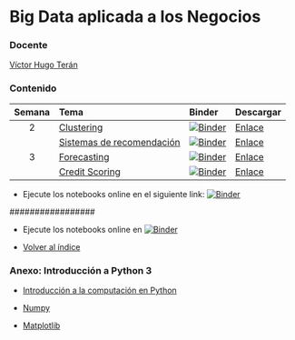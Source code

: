 # Big Data aplicada a los Negocios

### Docente

[Víctor Hugo Terán](https://www.linkedin.com/in/vhteran/)

### Contenido

| Semana | Tema | Binder     | Descargar |
| :---:  | :---------------------------------------------   | :------------ | :------------ |
| 2      | [Clustering](https://nbviewer.org/github/vhteran/UDLA_Big_Data_aplicada_a_los_Negocios/blob/main/Clustering/Caso%20pr%C3%A1ctico%20%E2%80%93%20Clustering.ipynb) | [![Binder](https://mybinder.org/badge_logo.svg)](https://hub.gke2.mybinder.org/user/vhteran-udla_bi-_a_los_negocios-m7daa20q/lab/workspaces/auto-Z/tree/Clustering/Caso%20pr%C3%A1ctico%20%E2%80%93%20Clustering.ipynb) | [Enlace](https://github.com/vhteran/UDLA_Big_Data_aplicada_a_los_Negocios/archive/refs/heads/main.zip)  |
|      | [Sistemas de recomendación](https://nbviewer.org/github/vhteran/UDLA_Big_Data_aplicada_a_los_Negocios/blob/main/Clustering/Caso%20pr%C3%A1ctico%20%E2%80%93%20Clustering.ipynb) | [![Binder](https://mybinder.org/badge_logo.svg)](https://hub.gke2.mybinder.org/user/vhteran-udla_bi-_a_los_negocios-m7daa20q/lab/workspaces/auto-Z/tree/Clustering/Caso%20pr%C3%A1ctico%20%E2%80%93%20Clustering.ipynb) | [Enlace](https://github.com/vhteran/UDLA_Big_Data_aplicada_a_los_Negocios/archive/refs/heads/main.zip)  |
|   3   | [Forecasting](https://nbviewer.org/github/vhteran/UDLA_Big_Data_aplicada_a_los_Negocios/blob/main/Clustering/Caso%20pr%C3%A1ctico%20%E2%80%93%20Clustering.ipynb) | [![Binder](https://mybinder.org/badge_logo.svg)](https://hub.gke2.mybinder.org/user/vhteran-udla_bi-_a_los_negocios-m7daa20q/lab/workspaces/auto-Z/tree/Clustering/Caso%20pr%C3%A1ctico%20%E2%80%93%20Clustering.ipynb) | [Enlace](https://github.com/vhteran/UDLA_Big_Data_aplicada_a_los_Negocios/archive/refs/heads/main.zip)  |
|      | [Credit Scoring](https://nbviewer.org/github/vhteran/UDLA_Big_Data_aplicada_a_los_Negocios/blob/main/Clustering/Caso%20pr%C3%A1ctico%20%E2%80%93%20Clustering.ipynb) | [![Binder](https://mybinder.org/badge_logo.svg)](https://hub.gke2.mybinder.org/user/vhteran-udla_bi-_a_los_negocios-m7daa20q/lab/workspaces/auto-Z/tree/Clustering/Caso%20pr%C3%A1ctico%20%E2%80%93%20Clustering.ipynb) | [Enlace](https://github.com/vhteran/UDLA_Big_Data_aplicada_a_los_Negocios/archive/refs/heads/main.zip)  |

- Ejecute los notebooks online en el siguiente link: [![Binder](https://mybinder.org/badge_logo.svg)](https://mybinder.org/v2/gh/vhteran/UDLA_Big_Data_aplicada_a_los_Negocios/main)


#################



- Ejecute los notebooks online en [![Binder](https://mybinder.org/badge_logo.svg)](https://mybinder.org/v2/gh/marsgr6/analitca-online/HEAD)

- [Volver al índice](#ig)

### Anexo: Introducción a Python 3

- [Introducción a la computación en Python](https://marsgr6.github.io/presentations/ICP2021/index.html)

- [Numpy](https://anaconda.org/marsgr6/numpy/notebook)

- [Matplotlib](https://anaconda.org/marsgr6/matplotlib/notebook)
